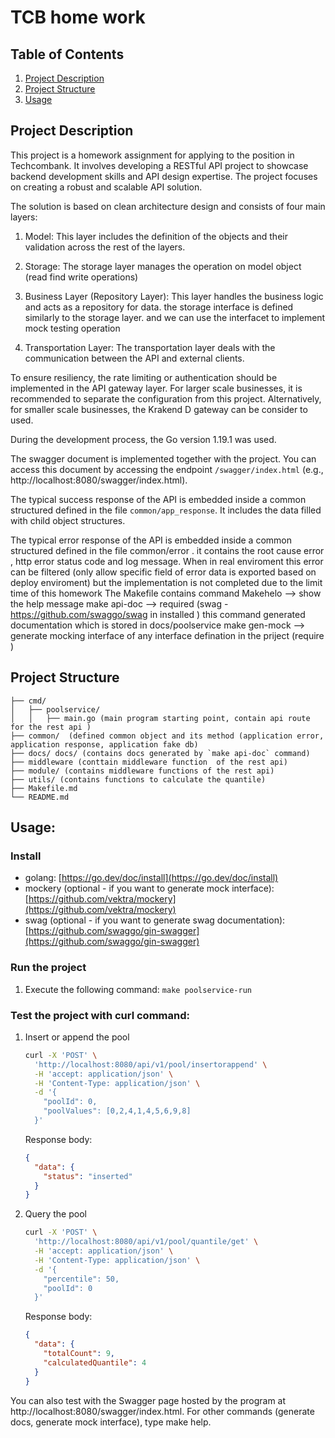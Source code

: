 # TCB home work 

## Table of Contents

1. [Project Description](#project-description)
1. [Project Structure](#project-structure)
3. [Usage](#usage)
## Project Description

This project is a homework assignment for applying to the position in Techcombank. It involves developing a RESTful API project to showcase backend development skills and API design expertise. The project focuses on creating a robust and scalable API solution. 

The solution is based on clean architecture design and consists of four main layers:

1. Model: This layer includes the definition of the objects and their validation across the rest of the layers.
2. Storage: The storage layer manages the operation on model object (read find write operations)

3. Business Layer (Repository Layer): This layer handles the business logic and acts as a repository for data. the storage interface is defined similarly to the storage layer. and we can use the interfacet to implement mock testing operation 
4. Transportation Layer: The transportation layer deals with the communication between the API and external clients.

To ensure resiliency, the rate limiting or authentication should be implemented in the API gateway layer. For larger scale businesses, it is recommended to separate the configuration from this project. Alternatively, for smaller scale businesses, the Krakend D gateway can be consider to used.

During the development process, the Go version 1.19.1 was used.

The swagger document is implemented together with the project. You can access this document by accessing the endpoint `/swagger/index.html` (e.g., http://localhost:8080/swagger/index.html).

The typical success response of the API is embedded inside a common structured defined in the file `common/app_response`. It includes the data filled with child object structures.

The typical error response of the API is embedded inside a common structured defined in the file common/error . it contains the root cause error , http error status code and log message. When in real enviroment this error can be filtered (only allow specific field of error data is exported based on deploy enviroment) but the implementation is not completed due to the limit time of this homework 
The Makefile contains command 
Makehelo --> show the help message
make api-doc --> required (swag - https://github.com/swaggo/swag in installed ) this command generated documentation which is stored in docs/poolservice 
make gen-mock --> generate mocking interface of any interface defination in the priject (require )

## Project Structure

```
├── cmd/
│   ├── poolservice/
│   │   ├── main.go (main program starting point, contain api route for the rest api )
├── common/  (defined common object and its method (application error, application response, application fake db)
├── docs/ docs/ (contains docs generated by `make api-doc` command)
├── middleware (conttain middleware function  of the rest api)
├── module/ (contains middleware functions of the rest api)
├── utils/ (contains functions to calculate the quantile)
├── Makefile.md
└── README.md
```
## Usage:

### Install
- golang: [https://go.dev/doc/install](https://go.dev/doc/install)
- mockery (optional - if you want to generate mock interface): [https://github.com/vektra/mockery](https://github.com/vektra/mockery)
- swag (optional - if you want to generate swag documentation): [https://github.com/swaggo/gin-swagger](https://github.com/swaggo/gin-swagger)

### Run the project
1. Execute the following command: `make poolservice-run`

### Test the project with curl command:
1. Insert or append the pool
    ```bash
    curl -X 'POST' \
      'http://localhost:8080/api/v1/pool/insertorappend' \
      -H 'accept: application/json' \
      -H 'Content-Type: application/json' \
      -d '{
        "poolId": 0,
        "poolValues": [0,2,4,1,4,5,6,9,8]
      }'
    ```
    Response body:
    ```json
    {
      "data": {
        "status": "inserted"
      }
    }
    ```

2. Query the pool
    ```bash
    curl -X 'POST' \
      'http://localhost:8080/api/v1/pool/quantile/get' \
      -H 'accept: application/json' \
      -H 'Content-Type: application/json' \
      -d '{
        "percentile": 50,
        "poolId": 0
      }'
    ```
    Response body:
    ```json
    {
      "data": {
        "totalCount": 9,
        "calculatedQuantile": 4
      }
    }
    ```
You can also test with the Swagger page hosted by the program at http://localhost:8080/swagger/index.html. For other commands (generate docs, generate mock interface), type make help.  